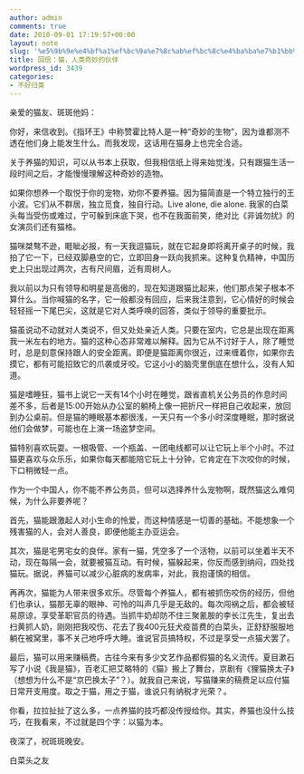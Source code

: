 ```yaml
---
author: admin
comments: true
date: 2010-09-01 17:19:57+00:00
layout: note
slug: '%e5%9b%9e%e4%bf%a1%ef%bc%9a%e7%8c%ab%ef%bc%8c%e4%ba%ba%e7%b1%bb%e5%a5%87%e5%a6%99%e7%9a%84%e4%bc%99%e4%bc%b4'
title: 回信：猫，人类奇妙的伙伴
wordpress_id: 3439
categories:
- 不好归类
---
```


亲爱的猫友、斑斑他妈：

 

你好，来信收到。《指环王》中称赞霍比特人是一种“奇妙的生物”，因为谁都测不透在他们身上能发生什么。而我发现，这话用在猫身上也完全合适。

 

关于养猫的知识，可以从书本上获取，但我相信纸上得来始觉浅，只有跟猫生活一段时间之后，才能慢慢理解这种奇妙的造物。

 

如果你想养一个取悦于你的宠物，劝你不要养猫。因为猫简直是一个特立独行的王小波。它们从不群居，独立觅食，独自行动。Live alone, die alone. 我家的白菜头每当受伤或难过，宁可躲到床底下哭，也不在我面前笑，绝对比《非诚勿扰》的女演员们还有猫格。

 

猫咪桀骜不逊，睚眦必报，有一天我逗猫玩，就在它起身即将离开桌子的时候，我拍了它一下，已经双脚悬空的它，立即回身一跃向我抓来。这种复仇精神，中国历史上只出现过两次，古有尺间眉，近有周树人。

 

我以前以为只有领导和明星是高傲的，现在知道跟猫比起来，他们那点架子根本不算什么。当你喊猫的名字，它一般都没有回应，后来我注意到，它心情好的时候会轻轻摇一下尾巴尖，这就是它对人类呼唤的回答，类似于领导的重要批示。

 

猫虽说动不动就对人类说不，但又处处亲近人类。只要在室内，它总是出现在距离我一米左右的地方。猫的这种心态非常难以解释。因为它从不讨好于人，除了睡觉时，总是刻意保持跟人的安全距离。即便是猫距离你很近，过来缠着你，如果你去摸它，都有可能招致它的爪袭或牙咬。它这小小的脑壳里倒底在想什么，没有人知道。

 

猫是嗜睡狂，猫书上说它一天有14个小时在睡觉，跟省直机关公务员的作息时间差不多，后者是15:00开始从办公室的躺椅上像一把折尺一样把自己收起来，放回到办公桌前。但是猫的睡眠基本都很浅，一天只有一个多小时深度睡眠，那时据说他们会做梦，可能也在上演一场盗梦空间。

 

猫特别喜欢玩耍。一根吸管、一个瓶盖、一团电线都可以让它玩上半个小时。不过猫更喜欢与众乐乐，如果你每天都能陪它玩上十分钟，它肯定在下次咬你的时候，下口稍微轻一点。

 

作为一个中国人，你不能不养公务员，但可以选择养什么宠物啊，既然猫这么难伺候，为什么非要养呢？

 

首先，猫能跟激起人对小生命的怜爱，而这种情感是一切善的基础。不能想象一个残害猫的人，会对人善良，即便他能主办亚运会。

 

其次，猫是宅男宅女的良伴。家有一猫，凭空多了一个活物，以前可以坐着半天不动，现在每隔一会，就要被猫互动。有时候，猫躲起来，你反而感到纳闷，四处找猫玩。据说，养猫可以减少心脏病的发病率，对此，我抱谨慎的相信。

 

再再次，猫能为人带来很多欢乐。尽管每个养猫人，都有被抓伤咬伤的经历，但他们也承认，猫那无辜的眼神、可怜的叫声几乎是无敌的。每次闯祸之后，都会被轻易原谅，享受革职官员的待遇。当抓牛奶却防不住三聚氰胺的李长江先生，复出去扫黄抓人奶，刚刚把我咬伤、花去了我400元狂犬疫苗费的白菜头，正舒舒服服地躺在被窝里，事不关己地呼呼大睡。谁说官员搞特权，不过是享受一点猫犬罢了。

 

最后，猫可以用来赚稿费。古往今来有多少文艺作品都假猫的名义流传。夏目漱石写了小说《我是猫》，百老汇把艾略特的《猫》搬上了舞台，京剧有《狸猫换太子》（想想为什么不是“京巴换太子”？）。就我自己来说，写猫赚来的稿费足以应付猫日常开支用度。取之于猫，用之于猫，谁说只有纳税才光荣？。

 

你看，拉拉扯扯了这么多，一点养猫的技巧都没传授给你。其实，养猫也没什么技巧，在我看来，不过就是四个字：以猫为本。

 

夜深了，祝斑斑晚安。

 

白菜头之友 
